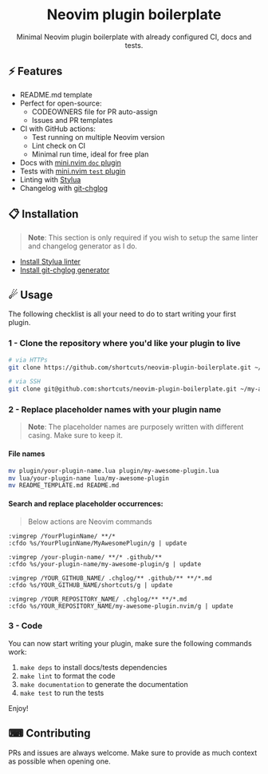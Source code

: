 <p align="center">
  <h1 align="center">Neovim plugin boilerplate</h2>
</p>

<p align="center">
    Minimal Neovim plugin boilerplate with already configured CI, docs and tests.
</p>

## ⚡️ Features

- README.md template
- Perfect for open-source:
  - CODEOWNERS file for PR auto-assign
  - Issues and PR templates
- CI with GitHub actions:
  - Test running on multiple Neovim version
  - Lint check on CI
  - Minimal run time, ideal for free plan
- Docs with [mini.nvim `doc` plugin](https://github.com/echasnovski/mini.nvim/blob/main/lua/mini/doc.lua)
- Tests with [mini.nvim `test` plugin](https://github.com/echasnovski/mini.nvim/blob/main/lua/mini/test.lua)
- Linting with [Stylua](https://github.com/JohnnyMorganz/StyLua)
- Changelog with [git-chglog](https://github.com/git-chglog/git-chglog)

## 📋 Installation

> **Note**:
> This section is only required if you wish to setup the same linter and changelog generator as I do.

- [Install Stylua linter](https://github.com/JohnnyMorganz/StyLua#installation)
- [Install git-chglog generator](https://github.com/git-chglog/git-chglog)

## ☄ Usage

The following checklist is all your need to do to start writing your first plugin.

### 1 - Clone the repository where you'd like your plugin to live

```sh
# via HTTPs
git clone https://github.com/shortcuts/neovim-plugin-boilerplate.git ~/my-awesome-plugin.nvim

# via SSH
git clone git@github.com:shortcuts/neovim-plugin-boilerplate.git ~/my-awesome-plugin.nvim

```

### 2 - Replace placeholder names with your plugin name

> **Note**:
> The placeholder names are purposely written with different casing. Make sure to keep it.

#### File names

```sh
mv plugin/your-plugin-name.lua plugin/my-awesome-plugin.lua
mv lua/your-plugin-name lua/my-awesome-plugin
mv README_TEMPLATE.md README.md 

```

#### Search and replace placeholder occurrences:

> Below actions are Neovim commands

```vim
:vimgrep /YourPluginName/ **/*
:cfdo %s/YourPluginName/MyAwesomePlugin/g | update

:vimgrep /your-plugin-name/ **/* .github/**
:cfdo %s/your-plugin-name/my-awesome-plugin/g | update

:vimgrep /YOUR_GITHUB_NAME/ .chglog/** .github/** **/*.md
:cfdo %s/YOUR_GITHUB_NAME/shortcuts/g | update

:vimgrep /YOUR_REPOSITORY_NAME/ .chglog/** **/*.md
:cfdo %s/YOUR_REPOSITORY_NAME/my-awesome-plugin.nvim/g | update
```

### 3 - Code

You can now start writing your plugin, make sure the following commands work:
1. `make deps` to install docs/tests dependencies
2. `make lint` to format the code
3. `make documentation` to generate the documentation
4. `make test` to run the tests

Enjoy!

## ⌨ Contributing

PRs and issues are always welcome. Make sure to provide as much context as possible when opening one.
